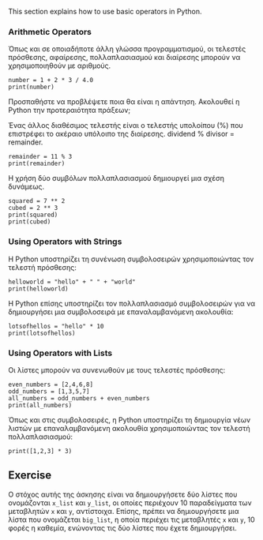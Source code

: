 This section explains how to use basic operators in Python.

### Arithmetic Operators       

Όπως και σε οποιαδήποτε άλλη γλώσσα προγραμματισμού, οι τελεστές πρόσθεσης, αφαίρεσης, πολλαπλασιασμού και διαίρεσης μπορούν να χρησιμοποιηθούν με αριθμούς.<br>

    number = 1 + 2 * 3 / 4.0
    print(number)

Προσπαθήστε να προβλέψετε ποια θα είναι η απάντηση. Ακολουθεί η Python την προτεραιότητα πράξεων;

Ένας άλλος διαθέσιμος τελεστής είναι ο τελεστής υπολοίπου (%) που επιστρέφει το ακέραιο υπόλοιπο της διαίρεσης. dividend % divisor = remainder.

    remainder = 11 % 3
    print(remainder)

Η χρήση δύο συμβόλων πολλαπλασιασμού δημιουργεί μια σχέση δυνάμεως.

    squared = 7 ** 2
    cubed = 2 ** 3
    print(squared)
    print(cubed)

### Using Operators with Strings

Η Python υποστηρίζει τη συνένωση συμβολοσειρών χρησιμοποιώντας τον τελεστή πρόσθεσης:

    helloworld = "hello" + " " + "world"
    print(helloworld)

Η Python επίσης υποστηρίζει τον πολλαπλασιασμό συμβολοσειρών για να δημιουργήσει μια συμβολοσειρά με επαναλαμβανόμενη ακολουθία:

    lotsofhellos = "hello" * 10
    print(lotsofhellos)

### Using Operators with Lists

Οι λίστες μπορούν να συνενωθούν με τους τελεστές πρόσθεσης:

    even_numbers = [2,4,6,8]
    odd_numbers = [1,3,5,7]
    all_numbers = odd_numbers + even_numbers
    print(all_numbers)

Όπως και στις συμβολοσειρές, η Python υποστηρίζει τη δημιουργία νέων λιστών με επαναλαμβανόμενη ακολουθία χρησιμοποιώντας τον τελεστή πολλαπλασιασμού:

    print([1,2,3] * 3)

Exercise
--------

Ο στόχος αυτής της άσκησης είναι να δημιουργήσετε δύο λίστες που ονομάζονται `x_list` και `y_list`,
οι οποίες περιέχουν 10 παραδείγματα των μεταβλητών `x` και `y`, αντίστοιχα.
Επίσης, πρέπει να δημιουργήσετε μια λίστα που ονομάζεται `big_list`, η οποία περιέχει
τις μεταβλητές `x` και `y`, 10 φορές η καθεμία, ενώνοντας τις δύο λίστες που έχετε δημιουργήσει.